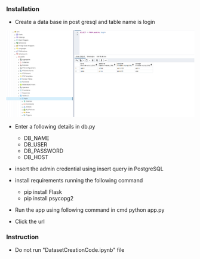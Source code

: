 

### Installation


- Create a data base in post gresql and table name is login

![](./static/screenshot/db.png)

- Enter a following details in db.py
   - DB_NAME 
   - DB_USER 
   - DB_PASSWORD 
   - DB_HOST

- insert the admin credential using insert query in PostgreSQL

- install requirements running the following command
  - pip install Flask
  - pip install psycopg2
  

- Run the app using following command in cmd 
      python app.py

- Click the url

### Instruction

- Do not run "DatasetCreationCode.ipynb" file
